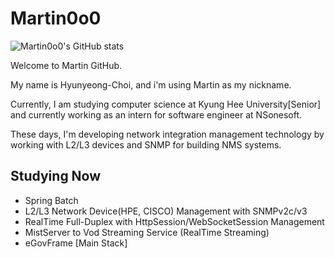 # Martin0o0

![Martin0o0's GitHub stats](https://github-readme-stats.vercel.app/api?username=Martin0o0&show_icons=true&theme=highcontrast)

Welcome to Martin GitHub.

My name is Hyunyeong-Choi, and i'm using Martin as my nickname.

Currently, I am studying computer science at Kyung Hee University[Senior] and currently working as an intern for software engineer at NSonesoft. 

These days, I'm developing network integration management technology by working with L2/L3 devices and SNMP for building NMS systems.

## Studying Now
 - Spring Batch 
 - L2/L3 Network Device(HPE, CISCO) Management with SNMPv2c/v3
 - RealTime Full-Duplex with HttpSession/WebSocketSession Management
 - MistServer to Vod Streaming Service (RealTime Streaming)
 - eGovFrame [Main Stack]
